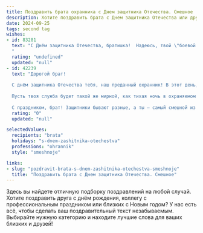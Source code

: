 ```yaml
---
title: Поздравить брата охранника с Днем защитника Отечества. Смешное
description: Хотите поздравить брата с Днем защитника Отечества или другим праздником? Наш ИИ создаст незабываемое поздравление, а вы обязательно выделитесь среди других.  
date: 2024-09-25
tags: second tag
wishes:
- id: 83281
  text: "С Днём защитника Отечества, братишка!  Надеюсь, твой \"боевой пост\" сегодня обеспечен не только бдительностью, но и вкусным тортом.  Пусть враги (ну, там,  скука, голод и невыспанность) обходят тебя стороной, а  все твои \"подопечные\" будут вести себя как ангелы (ну, или хотя бы как относительно спокойные овцы).  Удачи и крепких нервов!
  "
  rating: "undefined"
  updated: "null"
- id: 42239
  text: "Дорогой брат!
  
  С днём защитника Отечества тебя, наш преданный охранник! В этот день, когда все чтуют настоящих героев, хочу пожелать тебе быть не только защитником, но и мастером по отведению разных угроз: ведь даже коварными взглядами непрошеных соседей нельзя упускать из вида!
  
  Пусть твоя служба будет такой же мирной, как тихая ночь в охраняемом здании, а работа приносит лишь позитивные эмоции и забавные истории для семейных посиделок. Помни, что если когда-то ты потеряешься в пространстве, просто будь спокоен – двери и окна всегда открыты для тебя, и никаких нарушителей не будет!
  
  С праздником, брат! Защитники бывают разные, а ты – самый смешной из них! Пусть у тебя всегда будет полное хранилище шуток и хорошего настроения!"
  rating: "0"
  updated: "null"

selectedValues:
  recipients: "brata"
  holidays: "s-dnem-zashitnika-otechestva"
  professions: "ohrannik"
  style: "smeshnoje"

links:
- slug: "pozdravit-brata-s-dnem-zashitnika-otechestva-smeshnoje"
  title: "Поздравить брата с Днем защитника Отечества. Смешное"
---
```


Здесь вы найдете отличную подборку поздравлений на любой случай. 
Хотите поздравить друга с днём рождения, коллегу с профессиональным праздником или близких с Новым годом? У нас есть всё, чтобы сделать ваш поздравительный текст незабываемым. Выбирайте нужную категорию и находите лучшие слова для ваших близких и друзей!
